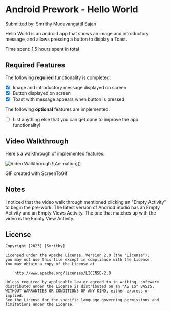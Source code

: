 # Android Prework - Hello World

Submitted by: Smrithy Mudavangattil Sajan

Hello World is an android app that shows an image and introductory message, and allows pressing a button to display a Toast. 

Time spent: 1.5 hours spent in total

## Required Features

The following **required** functionality is completed:

* [x] Image and introductory message displayed on screen
* [x] Button displayed on screen
* [x] Toast with message appears when button is pressed 

The following **optional** features are implemented:

* [ ] List anything else that you can get done to improve the app functionality!

## Video Walkthrough

Here's a walkthrough of implemented features:

<img src='https://github.com/smrithy23/CP-HelloWorld/assets/89533461/04d35abf-915e-4df3-a276-91ae70efc94a' title='Video Walkthrough' width='' alt='Video Walkthrough' />
![Animation]()

GIF created with ScreenToGif  
<!-- Recommended tools:
[Kap](https://getkap.co/) for macOS
[ScreenToGif](https://www.screentogif.com/) for Windows
[peek](https://github.com/phw/peek) for Linux. -->

## Notes

I noticed that the video walk through mentioned clicking an "Empty Activity" to begin the pre-work. The latest version of Andriod Studio has an Empty Activity and an Empty Views Activity. The one that matches up with the video is the Empty View Activity.

## License

    Copyright [2023] [Smrithy]

    Licensed under the Apache License, Version 2.0 (the "License");
    you may not use this file except in compliance with the License.
    You may obtain a copy of the License at

        http://www.apache.org/licenses/LICENSE-2.0

    Unless required by applicable law or agreed to in writing, software
    distributed under the License is distributed on an "AS IS" BASIS,
    WITHOUT WARRANTIES OR CONDITIONS OF ANY KIND, either express or implied.
    See the License for the specific language governing permissions and
    limitations under the License.
